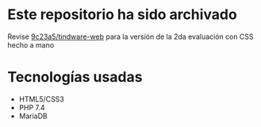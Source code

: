 # Este repositorio ha sido archivado
Revise [9c23a5/tindware-web](https://github.com/9c23a5/tindware-web) para la versión de la 2da evaluación con CSS hecho a mano

# Tecnologías usadas
- HTML5/CSS3
- PHP 7.4
- MariaDB
